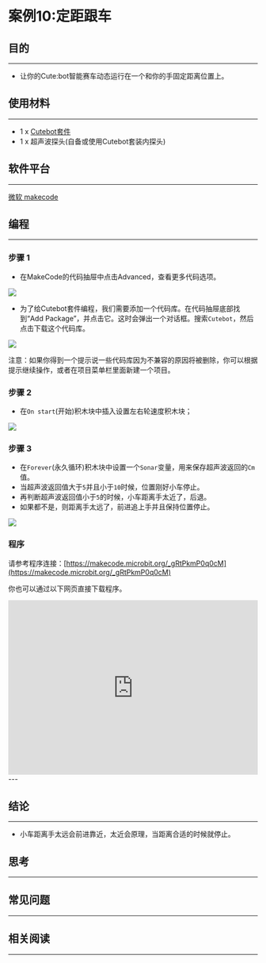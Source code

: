 # 案例10:定距跟车

## 目的
---
- 让你的Cute:bot智能赛车动态运行在一个和你的手固定距离位置上。

## 使用材料
---
- 1 x [Cutebot套件](https://www.elecfreaks.com/store/cute-bot.html)
- 1 x 超声波探头(自备或使用Cutebot套装内探头)

## 软件平台
---
[微软 makecode](https://makecode.microbit.org/#)

## 编程
---
### 步骤 1
- 在MakeCode的代码抽屉中点击Advanced，查看更多代码选项。

![](https://raw.githubusercontent.com/elecfreaks/learn-cn/master/microbitKit/smart_cutebot/images/cutebot-pk-1.png)

- 为了给Cutebot套件编程，我们需要添加一个代码库。在代码抽屉底部找到“Add Package”，并点击它。这时会弹出一个对话框。搜索`Cutebot`，然后点击下载这个代码库。

![](https://raw.githubusercontent.com/elecfreaks/learn-cn/master/microbitKit/smart_cutebot/images/cutebot-pk-11.png)

注意：如果你得到一个提示说一些代码库因为不兼容的原因将被删除，你可以根据提示继续操作，或者在项目菜单栏里面新建一个项目。

### 步骤 2

- 在`On start`(开始)积木块中插入设置左右轮速度积木块；

![](https://raw.githubusercontent.com/elecfreaks/learn-cn/master/microbitKit/smart_cutebot/images/case_10_01.png)

### 步骤 3

- 在`Forever`(永久循环)积木块中设置一个`Sonar`变量，用来保存超声波返回的`Cm`值。
- 当超声波返回值大于`5`并且小于`10`时候，位置刚好小车停止。
- 再判断超声波返回值小于`5`的时候，小车距离手太近了，后退。
- 如果都不是，则距离手太远了，前进追上手并且保持位置停止。

![](https://raw.githubusercontent.com/elecfreaks/learn-cn/master/microbitKit/smart_cutebot/images/case_10_02.png)


### 程序

请参考程序连接：[https://makecode.microbit.org/_gRtPkmP0q0cM](https://makecode.microbit.org/_gRtPkmP0q0cM)

你也可以通过以下网页直接下载程序。

<div style="position:relative;height:0;padding-bottom:70%;overflow:hidden;">
<iframe style="position:absolute;top:0;left:0;width:100%;height:100%;" src="https://makecode.microbit.org/#pub:https://makecode.microbit.org/_gRtPkmP0q0cM" frameborder="0" sandbox="allow-popups allow-forms allow-scripts allow-same-origin">
</iframe>
</div>  
---

## 结论
---
- 小车距离手太远会前进靠近，太近会原理，当距离合适的时候就停止。

## 思考
---

## 常见问题
---
## 相关阅读  
---